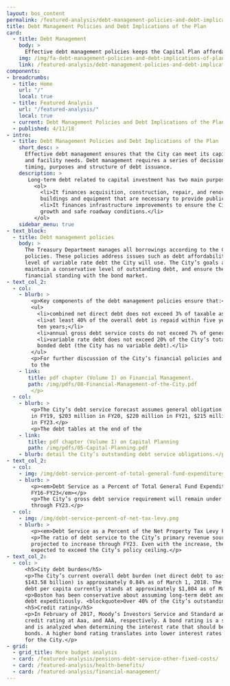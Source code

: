 ```yaml
---
layout: bos_content
permalink: /featured-analysis/debt-management-policies-and-debt-implications-of-plan/
title: Debt Management Policies and Debt Implications of the Plan
card:
  - title: Debt Management
    body: >
      Effective debt management policies keeps the Capital Plan affordable. Learn why.
    img: /img/fa-debt-management-policies-and-debt-implications-of-plan.jpg
    link: /featured-analysis/debt-management-policies-and-debt-implications-of-plan
components:
- breadcrumbs:
  - title: Home
    url: "/"
    local: true
  - title: Featured Analysis
    url: "/featured-analysis/"
    local: true
  - current: Debt Management Policies and Debt Implications of the Plan
  - published: 4/11/18
- intro:
  - title: Debt Management Policies and Debt Implications of the Plan
    short_desc: >
      Effective debt management ensures that the City can meet its capital infrastructure 
      and facility needs. Debt management requires a series of decisions about the amount, 
      timing, purposes and structure of debt issuance. 
    description: >
       Long-term debt related to capital investment has two main purposes:
         <ol>
           <li>It finances acquisition, construction, repair, and renovation of City-owned 
           buildings and equipment that are necessary to provide public services; and</li>
           <li>It finances infrastructure improvements to ensure the City’s continued 
           growth and safe roadway conditions.</li>
         </ol>
    sidebar_menu: true
- text_block:
  - title: Debt management policies
    body: >
      The Treasury Department manages all borrowings according to the City’s debt management 
      policies. These policies address issues such as debt affordability and limitations on the 
      level of variable rate debt the City will use. The City’s goals are to rapidly repay debt, 
      maintain a conservative level of outstanding debt, and ensure the City’s continued positive 
      financial standing with the bond market.
- text_col_2:
  - col:
    - blurb: >
        <p>Key components of the debt management policies ensure that:</p>
        <ul>
          <li>combined net direct debt does not exceed 3% of taxable assessed value;</li>
          <li>at least 40% of the overall debt is repaid within five years and 70% within 
          ten years;</li>
          <li>annual gross debt service costs do not exceed 7% of general fund expenditures; and</li>
          <li>variable rate debt does not exceed 20% of the City’s total currently outstanding 
          bonded debt (the City has no variable debt).</li>
        </ul>
        <p>For further discussion of the City’s financial policies and management controls, refer 
        to the 
    - link: 
       title: pdf chapter (Volume I) on Financial Management.
       path: /img/pdfs/08-Financial-Management-of-the-City.pdf
        </p>
  - col:
    - blurb: >     
        <p>The City’s debt service forecast assumes general obligation borrowing of $177 million 
        in FY19, $203 million in FY20, $220 million in FY21, $215 million in FY22, and $200 million 
        in FY23.</p>
        <p>The debt tables at the end of the 
    - link:
       title: pdf chapter (Volume I) on Capital Planning
       path: /img/pdfs/05-Capital-Planning.pdf
    - blurb: detail the City’s outstanding debt service obligations.</p>
- text_col_2:
  - col:
    - img: /img/debt-service-percent-of-total-general-fund-expenditures.png
    - blurb: >
        <p><em>Debt Service as a Percent of Total General Fund Expenditures 
        FY16-FY23</em></p>
        <p>The City’s gross debt service requirement will remain under 7% of total General Fund expenditures 
        through FY23.</p>
  - col:
    - img: /img/debt-service-percent-of-net-tax-levy.png
    - blurb: >
        <p><em>Debt Service as a Percent of the Net Property Tax Levy FY16-FY23</em></p>
        <p>The ratio of debt service to the City’s primary revenue source, the property tax levy, is 
        projected to increase through FY23. Even with the increase, the ratio is not 
        expected to exceed the City’s policy ceiling.</p>
- text_col_2:
  - col: >
      <h5>City debt burden</h5>
      <p>The City’s current overall debt burden (net direct debt to assessed property value of 
      $143.58 billion) is approximately 0.84% as of March 1, 2018. The City’s net direct 
      debt per capita currently stands at approximately $1,804 as of March 1, 2018.</p>
      <p>Boston has been conservative about assuming long-term debt and aggressive about retiring 
      debt expeditiously. <blockquote>Over 40% of the City’s outstanding debt will be retired within the next five years.</blockquote></p>
      <h5>Credit rating</h5>
      <p>In February of 2017, Moody’s Investors Service and Standard and Poor’s reaffirmed Boston’s 
      credit rating at Aaa, and AAA, respectively. A bond rating is a statement of credit quality 
      and is analyzed when determining the interest rate that should be paid for a municipality’s 
      bonds. A higher bond rating translates into lower interest rates and real dollar savings 
      for the City.</p>
- grid: 
  - grid_title: More budget analysis
  - card: /featured-analysis/pensions-debt-service-other-fixed-costs/
  - card: /featured-analysis/health-benefits/
  - card: /featured-analysis/financial-management/
---
```

